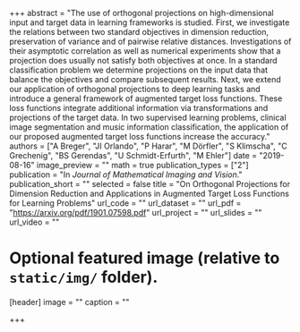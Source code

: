 +++
abstract = "The use of orthogonal projections on high-dimensional input and target data in learning frameworks is studied. First, we investigate the relations between two standard objectives in dimension reduction, preservation of variance and of pairwise relative distances. Investigations of their asymptotic correlation as well as numerical experiments show that a projection does usually not satisfy both objectives at once. In a standard classification problem we determine projections on the input data that balance the objectives and compare subsequent results. Next, we extend our application of orthogonal projections to deep learning tasks and introduce a general framework of augmented target loss functions. These loss functions integrate additional information via transformations and projections of the target data. In two supervised learning problems, clinical image segmentation and music information classification, the application of our proposed augmented target loss functions increase the accuracy."
authors = ["A Breger", "JI Orlando", "P Harar", "M Dörfler", "S Klimscha", "C Grechenig", "BS Gerendas", "U Schmidt-Erfurth", "M Ehler"]
date = "2019-08-16"
image_preview = ""
math = true
publication_types = ["2"]
publication = "In *Journal of Mathematical Imaging and Vision*."
publication_short = ""
selected = false
title = "On Orthogonal Projections for Dimension Reduction and Applications in Augmented Target Loss Functions for Learning Problems"
url_code = ""
url_dataset = ""
url_pdf = "https://arxiv.org/pdf/1901.07598.pdf"
url_project = ""
url_slides = ""
url_video = ""

# Optional featured image (relative to `static/img/` folder).
[header]
image = ""
caption = ""


+++
